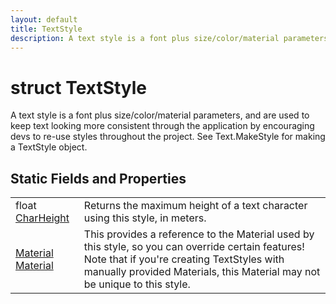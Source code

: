 ```yaml
---
layout: default
title: TextStyle
description: A text style is a font plus size/color/material parameters, and are used to keep text looking more consistent through the application by encouraging devs to re-use styles throughout the project. See Text.MakeStyle for making a TextStyle object.
---
```

# struct TextStyle

A text style is a font plus size/color/material parameters, and are
used to keep text looking more consistent through the application by encouraging
devs to re-use styles throughout the project. See Text.MakeStyle for making a
TextStyle object.




## Static Fields and Properties

|  |  |
|--|--|
|float [CharHeight]({{site.url}}/Pages/Reference/TextStyle/CharHeight.html)|Returns the maximum height of a text character using this style, in meters.|
|[Material]({{site.url}}/Pages/Reference/Material.html) [Material]({{site.url}}/Pages/Reference/TextStyle/Material.html)|This provides a reference to the Material used by this style, so you can override certain features! Note that if you're creating TextStyles with manually provided Materials, this Material may not be unique to this style.|


